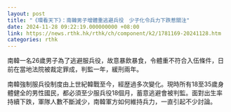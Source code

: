 ```yaml
---
layout: post
title: "《環看天下》：南韓男子增體重逃避兵役　少子化令兵力下跌惹關注"
date: 2024-11-28 09:22:19.000000000 +08:00
link: https://news.rthk.hk/rthk/ch/component/k2/1781169-20241128.htm
categories: rthk
---
```


南韓一名26歲男子為了逃避服兵役，故意暴飲暴食，令體重不符合入伍條件，日前在當地法院被裁定罪成，判監一年，緩刑兩年。

南韓強制服兵役制度由上世紀韓戰至今，經歴過多次變化。現時所有18至35歲身體健全的男性國民，都必須至少服兵役18個月，蓄意逃避會被判監。面對出生率持續下跌，軍隊人數不斷減少，南韓軍方如何維持兵力，一直引起不少討論。
